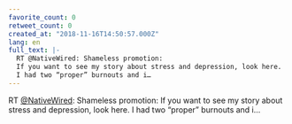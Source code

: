 ```yaml
---
favorite_count: 0
retweet_count: 0
created_at: "2018-11-16T14:50:57.000Z"
lang: en
full_text: |-
  RT @NativeWired: Shameless promotion:
  If you want to see my story about stress and depression, look here.
  I had two “proper” burnouts and i…
---
```


RT [@NativeWired](https://twitter.com/NativeWired): Shameless promotion: If you
want to see my story about stress and depression, look here. I had two “proper”
burnouts and i…
